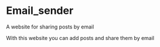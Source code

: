 # Email_sender
 A website for sharing posts by email


With this website you can add posts and share them by email